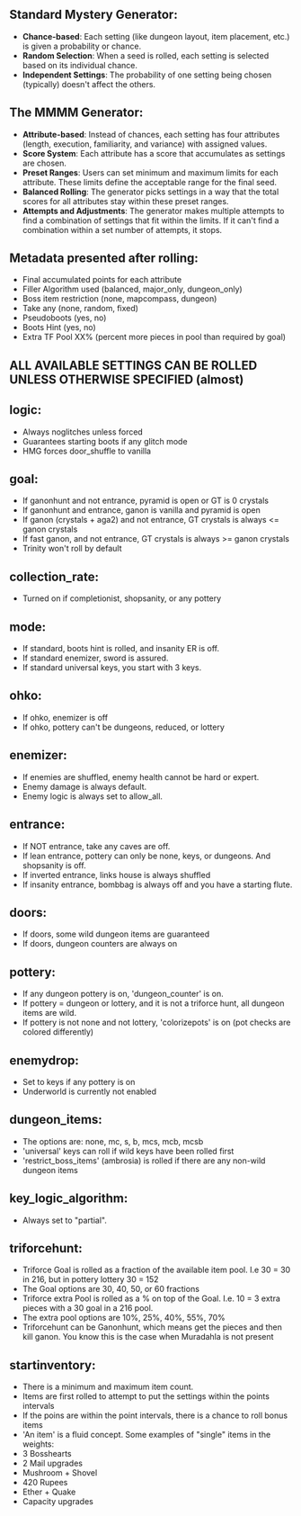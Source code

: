 ## Standard Mystery Generator:
- **Chance-based**: Each setting (like dungeon layout, item placement, etc.) is given a probability or chance.
- **Random Selection**: When a seed is rolled, each setting is selected based on its individual chance.
- **Independent Settings**: The probability of one setting being chosen (typically) doesn't affect the others.

## The MMMM Generator:
- **Attribute-based**: Instead of chances, each setting has four attributes (length, execution, familiarity, and variance) with assigned values.
- **Score System**: Each attribute has a score that accumulates as settings are chosen.
- **Preset Ranges**: Users can set minimum and maximum limits for each attribute. These limits define the acceptable range for the final seed.
- **Balanced Rolling**: The generator picks settings in a way that the total scores for all attributes stay within these preset ranges.
- **Attempts and Adjustments**: The generator makes multiple attempts to find a combination of settings that fit within the limits. If it can't find a combination within a set number of attempts, it stops.


## Metadata presented after rolling:
- Final accumulated points for each attribute
- Filler Algorithm used (balanced, major_only, dungeon_only)
- Boss item restriction (none, mapcompass, dungeon)
- Take any (none, random, fixed)
- Pseudoboots (yes, no)
- Boots Hint (yes, no)
- Extra TF Pool XX% (percent more pieces in pool than required by goal)

## ALL AVAILABLE SETTINGS CAN BE ROLLED UNLESS OTHERWISE SPECIFIED (almost)

## logic:
- Always noglitches unless forced
- Guarantees starting boots if any glitch mode
- HMG forces door_shuffle to vanilla

## goal:
- If ganonhunt and not entrance, pyramid is open or GT is 0 crystals
- If ganonhunt and entrance, ganon is vanilla and pyramid is open
- If ganon (crystals + aga2) and not entrance, GT crystals is always <= ganon crystals
- If fast ganon, and not entrance, GT crystals is always >= ganon crystals
- Trinity won't roll by default

## collection_rate:
- Turned on if completionist, shopsanity, or any pottery

## mode:
- If standard, boots hint is rolled, and insanity ER is off.
- If standard enemizer, sword is assured.
- If standard universal keys, you start with 3 keys.

## ohko:
- If ohko, enemizer is off
- If ohko, pottery can't be dungeons, reduced, or lottery

## enemizer:
- If enemies are shuffled, enemy health cannot be hard or expert.
- Enemy damage is always default.
- Enemy logic is always set to allow_all.

## entrance:
- If NOT entrance, take any caves are off.
- If lean entrance, pottery can only be none, keys, or dungeons. And shopsanity is off.
- If inverted entrance, links house is always shuffled
- If insanity entrance, bombbag is always off and you have a starting flute.

## doors:
- If doors, some wild dungeon items are guaranteed
- If doors, dungeon counters are always on 

## pottery:
- If any dungeon pottery is on, 'dungeon_counter' is on.
- If pottery = dungeon or lottery, and it is not a triforce hunt, all dungeon items are wild.
- If pottery is not none and not lottery, 'colorizepots' is on (pot checks are colored differently)

## enemydrop:
- Set to keys if any pottery is on
- Underworld is currently not enabled 

## dungeon_items:
- The options are: none, mc, s, b, mcs, mcb, mcsb
- 'universal' keys can roll if wild keys have been rolled first
- 'restrict_boss_items' (ambrosia) is rolled if there are any non-wild dungeon items

## key_logic_algorithm:
- Always set to "partial".

## triforcehunt:
- Triforce Goal is rolled as a fraction of the available item pool. I.e 30 = 30 in 216, but in pottery lottery 30 = 152
- The Goal options are 30, 40, 50, or 60 fractions
- Triforce extra Pool is rolled as a % on top of the Goal. I.e. 10 = 3 extra pieces with a 30 goal in a 216 pool.
- The extra pool options are 10%, 25%, 40%, 55%, 70%
- Triforcehunt can be Ganonhunt, which means get the pieces and then kill ganon. You know this is the case when Muradahla is not present

## startinventory:
- There is a minimum and maximum item count.
- Items are first rolled to attempt to put the settings within the points intervals
- If the poins are within the point intervals, there is a chance to roll bonus items
- 'An item' is a fluid concept. Some examples of "single" items in the weights:
- 3 Bosshearts
- 2 Mail upgrades
- Mushroom + Shovel
- 420 Rupees
- Ether + Quake
- Capacity upgrades
